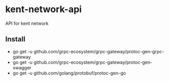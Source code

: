 # kent-network-api
API for kent network

## Install

* go get -u github.com/grpc-ecosystem/grpc-gateway/protoc-gen-grpc-gateway
* go get -u github.com/grpc-ecosystem/grpc-gateway/protoc-gen-swagger
* go get -u github.com/golang/protobuf/protoc-gen-go
